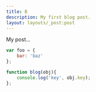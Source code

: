 ```yaml
---
title: B
description: My first blog post.
layout: layouts/_post:post
---
```


My post...

``` js
var foo = {
    bar: 'baz'
};

function blog(obj){
    console.log('key', obj.key);
};
```